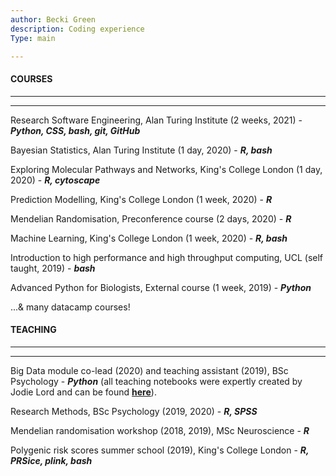 ```yaml
---
author: Becki Green
description: Coding experience
Type: main

---
```


#### COURSES
*****************
*****************
Research Software Engineering, Alan Turing Institute (2 weeks, 2021) - **_Python, CSS, bash, git, GitHub_**

Bayesian Statistics, Alan Turing Institute (1 day, 2020) - **_R, bash_**

Exploring Molecular Pathways and Networks, King's College London (1 day, 2020) - **_R, cytoscape_**

Prediction Modelling, King's College London (1 week, 2020) - **_R_**

Mendelian Randomisation, Preconference course (2 days, 2020) - **_R_**

Machine Learning, King's College London (1 week, 2020) - **_R, bash_**

Introduction to high performance and high throughput computing, UCL (self taught, 2019) - **_bash_**

Advanced Python for Biologists, External course (1 week, 2019) - **_Python_**

...& many datacamp courses! 

#### TEACHING
*****************
*****************
Big Data module co-lead (2020) and teaching assistant (2019), BSc Psychology - **_Python_** (all teaching notebooks were expertly created by Jodie Lord and can be found [**here**](https://github.com/jodielord/python_teaching_material)).

Research Methods, BSc Psychology (2019, 2020) - **_R, SPSS_**

Mendelian randomisation workshop (2018, 2019), MSc Neuroscience - **_R_**

Polygenic risk scores summer school (2019), King's College London - **_R, PRSice, plink, bash_**
